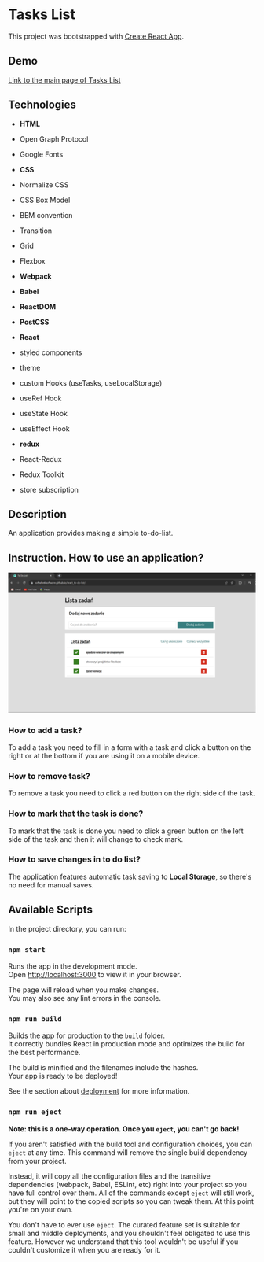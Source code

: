# Tasks List

This project was bootstrapped with [Create React App](https://sofyahreksoftware.github.io/react_to-do-list/).

## Demo

[Link to the main page of Tasks List](https://sofyahreksoftware.github.io/react_to-do-list/)

## Technologies

- **HTML**
- Open Graph Protocol
- Google Fonts

- **CSS**
- Normalize CSS
- CSS Box Model
- BEM convention
- Transition
- Grid
- Flexbox

- **Webpack**
- **Babel**
- **ReactDOM**
- **PostCSS**
- **React**
- styled components
- theme
- custom Hooks (useTasks, useLocalStorage)
- useRef Hook
- useState Hook
- useEffect Hook

- **redux**
- React-Redux
- Redux Toolkit
- store subscription

## Description

An application provides making a simple to-do-list. 

## Instruction. How to use an application?

![Screenshot of application](src/app-screenshot.png)

### How to add a task? 

To add a task you need to fill in a form with a task and click a button on the right or at the bottom if you are using it on a mobile device.

### How to remove task? 

To remove a task you need to click a red button on the right side of the task.

### How to mark that the task is done?

To mark that the task is done you need to click a green button on the left side of the task and then it will change to check mark.

### How to save changes in to do list?
 
The application features automatic task saving to **Local Storage**, so there's no need for manual saves.


## Available Scripts

In the project directory, you can run:

### `npm start`

Runs the app in the development mode.\
Open [http://localhost:3000](http://localhost:3000) to view it in your browser.

The page will reload when you make changes.\
You may also see any lint errors in the console.

### `npm run build`

Builds the app for production to the `build` folder.\
It correctly bundles React in production mode and optimizes the build for the best performance.

The build is minified and the filenames include the hashes.\
Your app is ready to be deployed!

See the section about [deployment](https://facebook.github.io/create-react-app/docs/deployment) for more information.

### `npm run eject`

**Note: this is a one-way operation. Once you `eject`, you can't go back!**

If you aren't satisfied with the build tool and configuration choices, you can `eject` at any time. This command will remove the single build dependency from your project.

Instead, it will copy all the configuration files and the transitive dependencies (webpack, Babel, ESLint, etc) right into your project so you have full control over them. All of the commands except `eject` will still work, but they will point to the copied scripts so you can tweak them. At this point you're on your own.

You don't have to ever use `eject`. The curated feature set is suitable for small and middle deployments, and you shouldn't feel obligated to use this feature. However we understand that this tool wouldn't be useful if you couldn't customize it when you are ready for it.
